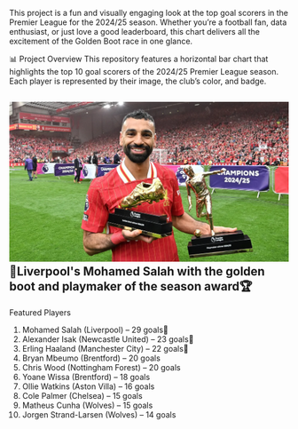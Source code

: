 This project is a fun and visually engaging look at the top goal scorers in the Premier League for the 2024/25 season. Whether you’re a football fan, data enthusiast, or just love a good leaderboard, this chart delivers all the excitement of the Golden Boot race in one glance.

📊 Project Overview
This repository features a horizontal bar chart that highlights the top 10 goal scorers of the 2024/25 Premier League season. Each player is represented by their image, the club’s color, and badge.

![image_alt](https://github.com/Siphe247/Premier-League/blob/c63f4d6d93bd45c035cc8166c4440c36ee614700/GettyImages-2216995141.jpg.webp)
📸Liverpool's Mohamed Salah with the golden boot and playmaker of the season award🏆
-------------

Featured Players

1. Mohamed Salah (Liverpool) – 29 goals🥇
2. Alexander Isak (Newcastle United) – 23 goals🥈
3. Erling Haaland (Manchester City) – 22 goals🥉
4. Bryan Mbeumo (Brentford) – 20 goals
5. Chris Wood (Nottingham Forest) – 20 goals
6. Yoane Wissa (Brentford) – 18 goals
7. Ollie Watkins (Aston Villa) – 16 goals
8. Cole Palmer (Chelsea) – 15 goals
9. Matheus Cunha (Wolves) – 15 goals
10. Jorgen Strand-Larsen (Wolves) – 14 goals


